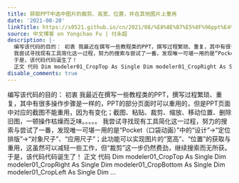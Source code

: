 ```yaml
---
title: 获取PPT中选中图片的裁剪、高宽、位置，并在其他图片上重用
date: '2021-08-20'
linkTitle: https://s0521.github.io/cn/2021/08/%E8%8E%B7%E5%8F%96ppt%E4%B8%AD%E9%80%89%E4%B8%AD%E5%9B%BE%E7%89%87%E7%9A%84%E8%A3%81%E5%89%AA%E9%AB%98%E5%AE%BD%E4%BD%8D%E7%BD%AE%E5%B9%B6%E5%9C%A8%E5%85%B6%E4%BB%96%E5%9B%BE%E7%89%87%E4%B8%8A%E9%87%8D%E7%94%A8/
source: 中文博客 on Yongchao Fu | 付永超
description: |-
  编写该代码的目的： 初衷 我最近在撰写一些教程类的PPT，撰写过程繁琐、重复，其中有很多操作步骤是一样的，PPT的部分页面时可以重用的，但是PPT页面中对应的截图不能重用，因为有变化；截图、粘贴、裁剪、缩放、移动位置、删除旧图，一顿操作枯燥而乏味。。。。。
  我尝试寻找现有工具简化这一过程，努力的搜索与尝试了一番，发现唯一可堪一用的是“Pocket（口袋动画）”中的“设计”→“定位排版”→“对象尺子”、“应用尺子”；此功能可以实现图片的“宽高”、“位置”的获取与重用，这虽然可以减轻一些工作，但“裁剪”这一步仍然费劲，继续搜索而无所获。
  于是，该代码代码诞生了！
  正文 代码 Dim modeler01_CropTop As Single Dim modeler01_CropRight As Single Dim modeler01_CropBottom As Single Dim modeler01_CropLeft As Single Dim ...
disable_comments: true
---
```

编写该代码的目的： 初衷 我最近在撰写一些教程类的PPT，撰写过程繁琐、重复，其中有很多操作步骤是一样的，PPT的部分页面时可以重用的，但是PPT页面中对应的截图不能重用，因为有变化；截图、粘贴、裁剪、缩放、移动位置、删除旧图，一顿操作枯燥而乏味。。。。。
我尝试寻找现有工具简化这一过程，努力的搜索与尝试了一番，发现唯一可堪一用的是“Pocket（口袋动画）”中的“设计”→“定位排版”→“对象尺子”、“应用尺子”；此功能可以实现图片的“宽高”、“位置”的获取与重用，这虽然可以减轻一些工作，但“裁剪”这一步仍然费劲，继续搜索而无所获。
于是，该代码代码诞生了！
正文 代码 Dim modeler01_CropTop As Single Dim modeler01_CropRight As Single Dim modeler01_CropBottom As Single Dim modeler01_CropLeft As Single Dim ...